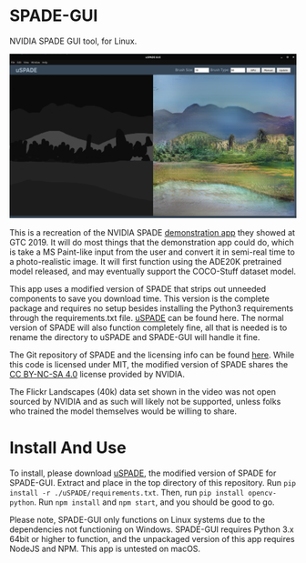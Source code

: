 # SPADE-GUI
NVIDIA SPADE GUI tool, for Linux.

![Image of SPADE-GUI](./docs/example.png)

This is a recreation of the NVIDIA SPADE [demonstration app](https://youtu.be/p5U4NgVGAwg) they showed at GTC 2019. It will do most things that the demonstration app could do, which is take a MS Paint-like input from the user and convert it in semi-real time to a photo-realistic image. It will first function using the ADE20K pretrained model released, and may eventually support the COCO-Stuff dataset model.

This app uses a modified version of SPADE that strips out unneeded components to save you download time. This version is the complete package and requires no setup besides installing the Python3 requirements through the requirements.txt file. [uSPADE](https://1drv.ms/u/s!AjdWHl830MgYujEEBuEQREKNar-o?e=rIz9MY) can be found here. The normal version of SPADE will also function completely fine, all that is needed is to rename the directory to uSPADE and SPADE-GUI will handle it fine.

The Git repository of SPADE and the licensing info can be found [here](https://github.com/NVlabs). While this code is licensed under MIT, the modified version of SPADE shares the [CC BY-NC-SA 4.0](https://creativecommons.org/licenses/by-nc-sa/4.0/) license provided by NVIDIA.

The Flickr Landscapes (40k) data set shown in the video was not open sourced by NVIDIA and as such will likely not be supported, unless folks who trained the model themselves would be willing to share.

# Install And Use

To install, please download [uSPADE](https://1drv.ms/u/s!AjdWHl830MgYujEEBuEQREKNar-o?e=rIz9MY), the modified version of SPADE for SPADE-GUI. Extract and place in the top directory of this repository. Run `pip install -r ./uSPADE/requirements.txt`. Then, run `pip install opencv-python`. Run `npm install` and `npm start`, and you should be good to go.

Please note, SPADE-GUI only functions on Linux systems due to the dependencies not functioning on Windows. SPADE-GUI requires Python 3.x 64bit or higher to function, and the unpackaged version of this app requires NodeJS and NPM. This app is untested on macOS.
